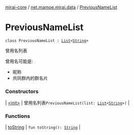 [mirai-core](../../index.md) / [net.mamoe.mirai.data](../index.md) / [PreviousNameList](./index.md)

# PreviousNameList

`class PreviousNameList : `[`List`](https://kotlinlang.org/api/latest/jvm/stdlib/kotlin.collections/-list/index.html)`<`[`String`](https://kotlinlang.org/api/latest/jvm/stdlib/kotlin/-string/index.html)`>`

曾用名列表

曾用名可能是:

* 昵称
* 共同群内的群名片

### Constructors

| [&lt;init&gt;](-init-.md) | 曾用名列表`PreviousNameList(list: `[`List`](https://kotlinlang.org/api/latest/jvm/stdlib/kotlin.collections/-list/index.html)`<`[`String`](https://kotlinlang.org/api/latest/jvm/stdlib/kotlin/-string/index.html)`>)` |

### Functions

| [toString](to-string.md) | `fun toString(): `[`String`](https://kotlinlang.org/api/latest/jvm/stdlib/kotlin/-string/index.html) |

